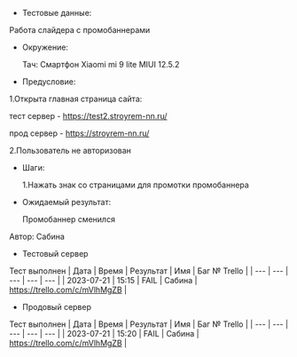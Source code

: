 * Тестовые данные:

 Работа слайдера с промобаннерами
 
 * Окружение: 

	Тач: Cмартфон Xiaomi mi 9 lite MIUI 12.5.2
 
* Предусловие:

 1.Открыта главная страница сайта:
 
 тест сервер - https://test2.stroyrem-nn.ru/
 
 прод сервер - https://stroyrem-nn.ru/
 
 2.Пользователь не авторизован
 
* Шаги:

  1.Нажать знак со страницами для промотки промобаннера

* Ожидаемый результат:

   Промобаннер сменился


Автор: Сабина

* Тестовый сервер 

Тест выполнен
| Дата | Время | Результат | Имя | Баг № Trello |
| --- | --- | --- | --- | --- |
| 2023-07-21 | 15:15 | FAIL | Сабина | https://trello.com/c/mVlhMgZB | 

* Продовый сервер

Тест выполнен
| Дата | Время | Результат | Имя | Баг № Trello |
| --- | --- | --- | --- | --- |
| 2023-07-21 | 15:20 | FAIL | Сабина | https://trello.com/c/mVlhMgZB | 
